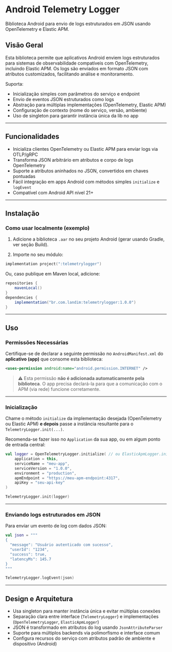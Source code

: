 # Android Telemetry Logger

Biblioteca Android para envio de logs estruturados em JSON usando OpenTelemetry e Elastic APM.

## Visão Geral

Esta biblioteca permite que aplicativos Android enviem logs estruturados para sistemas de observabilidade compatíveis com OpenTelemetry, incluindo Elastic APM. Os logs são enviados em formato JSON com atributos customizados, facilitando análise e monitoramento.

Suporta:

* Inicialização simples com parâmetros do serviço e endpoint
* Envio de eventos JSON estruturados como logs
* Abstração para múltiplas implementações (OpenTelemetry, Elastic APM)
* Configuração de contexto (nome do serviço, versão, ambiente)
* Uso de singleton para garantir instância única da lib no app

---

## Funcionalidades

* Inicializa clientes OpenTelemetry ou Elastic APM para enviar logs via OTLP/gRPC
* Transforma JSON arbitrário em atributos e corpo de logs OpenTelemetry
* Suporte a atributos aninhados no JSON, convertidos em chaves pontuadas
* Fácil integração em apps Android com métodos simples `initialize` e `logEvent`
* Compatível com Android API nível 21+

---

## Instalação

### Como usar localmente (exemplo)

1. Adicione a biblioteca `.aar` no seu projeto Android (gerar usando Gradle, ver seção Build).

2. Importe no seu módulo:

```kotlin
implementation project(":telemetrylogger")
```

Ou, caso publique em Maven local, adicione:

```gradle
repositories {
    mavenLocal()
}
dependencies {
    implementation("br.com.landim:telemetrylogger:1.0.0")
}
```

---

## Uso

### Permissões Necessárias

Certifique-se de declarar a seguinte permissão no `AndroidManifest.xml` do **aplicativo (app)** que consome esta biblioteca:

```xml
<uses-permission android:name="android.permission.INTERNET" />
```

> ⚠️ Esta permissão **não é adicionada automaticamente pela biblioteca**. O app precisa declará-la para que a comunicação com o APM (via rede) funcione corretamente.

---

### Inicialização

Chame o método `initialize` da implementação desejada (OpenTelemetry ou Elastic APM) **e depois** passe a instância resultante para o `TelemetryLogger.init(...)`.

Recomenda-se fazer isso no `Application` da sua app, ou em algum ponto de entrada central:

```kotlin
val logger = OpenTelemetryLogger.initialize( // ou ElasticApmLogger.initialize
    application = this,
    serviceName = "meu-app",
    serviceVersion = "1.0.0",
    environment = "production",
    apmEndpoint = "https://meu-apm-endpoint:4317",
    apiKey = "seu-api-key"
)

TelemetryLogger.init(logger)
```

---

### Enviando logs estruturados em JSON

Para enviar um evento de log com dados JSON:

```kotlin
val json = """
{
  "message": "Usuário autenticado com sucesso",
  "userId": "1234",
  "success": true,
  "latencyMs": 145.7
}
"""

TelemetryLogger.logEvent(json)
```

---

## Design e Arquitetura

* Usa singleton para manter instância única e evitar múltiplas conexões
* Separação clara entre interface (`TelemetryLogger`) e implementações (`OpenTelemetryLogger`, `ElasticApmLogger`)
* JSON é transformado em atributos do log usando `JsonAttributeParser`
* Suporte para múltiplos backends via polimorfismo e interface comum
* Configura recursos do serviço com atributos padrão de ambiente e dispositivo (Android)